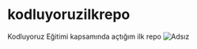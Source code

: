 # kodluyoruzilkrepo
Kodluyoruz Eğitimi kapsamında açtığım ilk repo
![Adsız](https://user-images.githubusercontent.com/61517900/134824119-2c01d810-8f8a-4c17-a555-789b2e99e55e.jpg)
